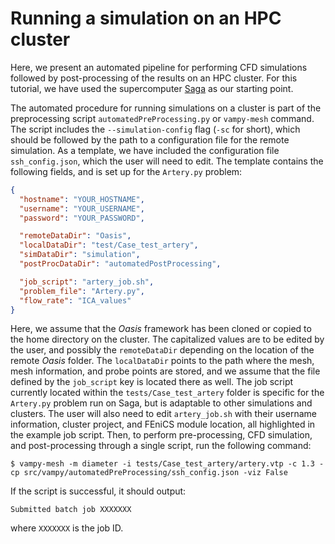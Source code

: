 # Running a simulation on an HPC cluster

Here, we present an automated pipeline for performing CFD simulations
followed by post-processing of the results on an HPC cluster. For this
tutorial, we have used the supercomputer
[Saga](https://documentation.sigma2.no/hpc_machines/saga.html) as our
starting point.

The automated procedure for running simulations on a cluster is part of
the preprocessing script `automatedPreProcessing.py` or `vampy-mesh` command. The
script includes the `--simulation-config` flag (`-sc` for short), which
should be followed by the path to a configuration file for the remote
simulation. As a template, we have included the configuration file
`ssh_config.json`, which the user will need to edit. The template
contains the following fields, and is set up for the `Artery.py`
problem:

``` json
{
  "hostname": "YOUR_HOSTNAME",
  "username": "YOUR_USERNAME",
  "password": "YOUR_PASSWORD",

  "remoteDataDir": "Oasis",
  "localDataDir": "test/Case_test_artery",
  "simDataDir": "simulation",
  "postProcDataDir": "automatedPostProcessing",

  "job_script": "artery_job.sh",
  "problem_file": "Artery.py",
  "flow_rate": "ICA_values"
}
```

Here, we assume that the *Oasis* framework has been cloned
or copied to the home directory on the cluster. The capitalized values
are to be edited by the user, and possibly the `remoteDataDir` depending
on the location of the remote *Oasis* folder. The
`localDataDir` points to the path where the mesh, mesh information, and
probe points are stored, and we assume that the file defined by the
`job_script` key is located there as well. The job script currently
located within the `tests/Case_test_artery` folder is specific for the
`Artery.py` problem run on Saga, but is adaptable to other simulations
and clusters. The user will also need to edit `artery_job.sh` with their
username information, cluster project, and FEniCS module location, all
highlighted in the example job script. Then, to perform pre-processing,
CFD simulation, and post-processing through a single script, run the
following command:

``` console
$ vampy-mesh -m diameter -i tests/Case_test_artery/artery.vtp -c 1.3 -cp src/vampy/automatedPreProcessing/ssh_config.json -viz False
```

If the script is successful, it should output:

``` console
Submitted batch job XXXXXXX
```

where `XXXXXXX` is the job ID.
